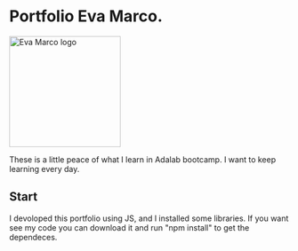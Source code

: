# Portfolio Eva Marco.

<img src="assets/images/eva_log.png" alt="Eva Marco logo" height="200px">

These is a little peace of what I learn in Adalab bootcamp. I want to keep learning every day.

## Start

I devoloped this portfolio using JS, and I installed some libraries.
If you want see my code you can download it and run "npm install" to get the dependeces.

